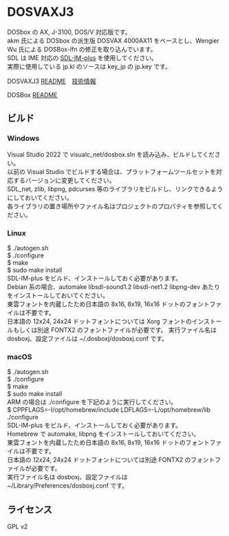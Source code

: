 DOSVAXJ3
====

DOSbox の AX, J-3100, DOS/V 対応版です。  
akm 氏による DOSbox の派生版 DOSVAX 4000AX11 をベースとし、Wengier Wu 氏による DOSBox-lfn の修正を取り込んでいます。  
SDL は IME 対応の [SDL-IM-plus](https://github.com/nanshiki/SDL-IM-plus) を使用してください。  
実際に使用している jp.kl のソースは key_jp の jp.key です。  

DOSVAXJ3 [README](https://github.com/nanshiki/DOSVAXJ3/blob/master/README.txt)　[技術情報](https://github.com/nanshiki/DOSVAXJ3/blob/master/Knowledge.txt)  

DOSBox [README](https://github.com/nanshiki/DOSVAXJ3/blob/master/README_DOSBox.txt)  

## ビルド
### Windows  
Visual Studio 2022 で visualc_net/dosbox.sln を読み込み、ビルドしてください。  
以前の Visual Studio でビルドする場合は、プラットフォームツールセットを対応するバージョンに変更してください。  
SDL_net, zlib, libpng, pdcurses 等のライブラリをビルドし、リンクできるようにしておいてください。  
各ライブラリの置き場所やファイル名はプロジェクトのプロパティを参照してください。  

### Linux  
$ ./autogen.sh  
$ ./configure  
$ make  
$ sudo make install  
SDL-IM-plus をビルド、インストールしておく必要があります。  
Debian 系の場合、automake libsdl-sound1.2 libsdl-net1.2 libpng-dev あたりをインストールしておいてください。  
東雲フォントを内蔵したため日本語の 8x16, 8x19, 16x16 ドットのフォントファイルは不要です。  
日本語の 12x24, 24x24 ドットフォントについては Xorg フォントのインストールもしくは別途 FONTX2 のフォントファイルが必要です。
実行ファイル名は dosboxj、設定ファイルは ~/.dosboxj/dosboxj.conf です。

### macOS  
$ ./autogen.sh  
$ ./configure  
$ make  
$ sudo make install  
ARM の場合は ./configure を下記のように実行してください。  
$ CPPFLAGS=-I/opt/homebrew/include LDFLAGS=-L/opt/homebrew/lib ./configure  
SDL-IM-plus をビルド、インストールしておく必要があります。  
Homebrew で automake, libpng をインストールしておいてください。  
東雲フォントを内蔵したため日本語の 8x16, 8x19, 16x16 ドットのフォントファイルは不要です。  
日本語の 12x24, 24x24 ドットフォントについては別途 FONTX2 のフォントファイルが必要です。  
実行ファイル名は dosboxj、設定ファイルは ~/Library/Preferences/dosboxj.conf です。  

## ライセンス
GPL v2
